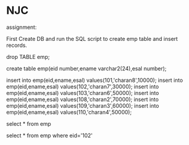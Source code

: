 # NJC
assignment:

First Create DB and run the SQL script to create emp table and insert records.

drop TABLE emp;

create table emp(eid number,ename varchar2(24),esal number);

insert into emp(eid,ename,esal) values(101,'charan8',10000);
insert into emp(eid,ename,esal) values(102,'charan7',30000);
insert into emp(eid,ename,esal) values(103,'charan6',50000);
insert into emp(eid,ename,esal) values(108,'charan2',70000);
insert into emp(eid,ename,esal) values(109,'charan3',60000);
insert into emp(eid,ename,esal) values(110,'charan4',50000);


select * from emp

select * from emp where eid='102'

